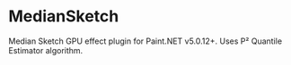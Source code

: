 # MedianSketch
Median Sketch GPU effect plugin for Paint.NET v5.0.12+. Uses P² Quantile Estimator algorithm.
